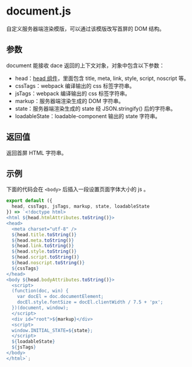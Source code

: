 # document.js

自定义服务器端渲染模版，可以通过该模版改写首屏的 DOM 结构。

## 参数
document 能接收 dace 返回的上下文对象，对象中包含以下参数：

- head：[head 组件](api/head.md)，里面包含 title, meta, link, style, script, noscript 等。
- cssTags：webpack 编译输出的 css 标签字符串。
- jsTags：webpack 编译输出的 css 标签字符串。
- markup：服务器端渲染生成的 DOM 字符串。
- state：服务器端渲染生成的 state 经 JSON.stringify() 后的字符串。
- loadableState：loadable-component 输出的 state 字符串。

## 返回值
返回首屏 HTML 字符串。

## 示例

下面的代码会在 `<body>` 后插入一段设置页面字体大小的 js 。

```js
export default ({
  head, cssTags, jsTags, markup, state, loadableState
}) => `<!doctype html>
<html ${head.htmlAttributes.toString()}>
<head>
  <meta charset="utf-8" />
  ${head.title.toString()}
  ${head.meta.toString()}
  ${head.link.toString()}
  ${head.style.toString()}
  ${head.script.toString()}
  ${head.noscript.toString()}
  ${cssTags}
</head>
<body ${head.bodyAttributes.toString()}>
  <script>
  (function(doc, win) {
    var docEl = doc.documentElement;
    docEl.style.fontSize = docEl.clientWidth / 7.5 + 'px';
  })(document, window);
  </script>
  <div id="root">${markup}</div>
  <script>
  window.INITIAL_STATE=${state};
  </script>
  ${loadableState}
  ${jsTags}
</body>
</html>`;
```
